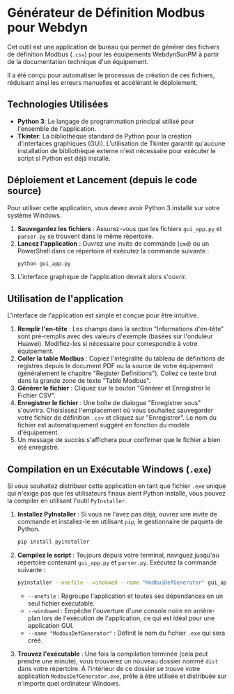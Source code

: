 # Générateur de Définition Modbus pour Webdyn

Cet outil est une application de bureau qui permet de générer des fichiers de définition Modbus (`.csv`) pour les équipements WebdynSunPM à partir de la documentation technique d'un équipement.

Il a été conçu pour automatiser le processus de création de ces fichiers, réduisant ainsi les erreurs manuelles et accélérant le déploiement.

## Technologies Utilisées

*   **Python 3**: Le langage de programmation principal utilisé pour l'ensemble de l'application.
*   **Tkinter**: La bibliothèque standard de Python pour la création d'interfaces graphiques (GUI). L'utilisation de Tkinter garantit qu'aucune installation de bibliothèque externe n'est nécessaire pour exécuter le script si Python est déjà installé.

## Déploiement et Lancement (depuis le code source)

Pour utiliser cette application, vous devez avoir Python 3 installé sur votre système Windows.

1.  **Sauvegardez les fichiers** : Assurez-vous que les fichiers `gui_app.py` et `parser.py` se trouvent dans le même répertoire.
2.  **Lancez l'application** : Ouvrez une invite de commande (`cmd`) ou un PowerShell dans ce répertoire et exécutez la commande suivante :
    ```bash
    python gui_app.py
    ```
3.  L'interface graphique de l'application devrait alors s'ouvrir.

## Utilisation de l'application

L'interface de l'application est simple et conçue pour être intuitive.

1.  **Remplir l'en-tête** : Les champs dans la section "Informations d'en-tête" sont pré-remplis avec des valeurs d'exemple (basées sur l'onduleur Huawei). Modifiez-les si nécessaire pour correspondre à votre équipement.
2.  **Coller la table Modbus** : Copiez l'intégralité du tableau de définitions de registres depuis le document PDF ou la source de votre équipement (généralement le chapitre "Register Definitions"). Collez ce texte brut dans la grande zone de texte "Table Modbus".
3.  **Générer le fichier** : Cliquez sur le bouton "Générer et Enregistrer le Fichier CSV".
4.  **Enregistrer le fichier** : Une boîte de dialogue "Enregistrer sous" s'ouvrira. Choisissez l'emplacement où vous souhaitez sauvegarder votre fichier de définition `.csv` et cliquez sur "Enregistrer". Le nom du fichier est automatiquement suggéré en fonction du modèle d'équipement.
5.  Un message de succès s'affichera pour confirmer que le fichier a bien été enregistré.

## Compilation en un Exécutable Windows (`.exe`)

Si vous souhaitez distribuer cette application en tant que fichier `.exe` unique qui n'exige pas que les utilisateurs finaux aient Python installé, vous pouvez la compiler en utilisant l'outil `PyInstaller`.

1.  **Installez PyInstaller** : Si vous ne l'avez pas déjà, ouvrez une invite de commande et installez-le en utilisant `pip`, le gestionnaire de paquets de Python.
    ```bash
    pip install pyinstaller
    ```
2.  **Compilez le script** : Toujours depuis votre terminal, naviguez jusqu'au répertoire contenant `gui_app.py` et `parser.py`. Exécutez la commande suivante :
    ```bash
    pyinstaller --onefile --windowed --name "ModbusDefGenerator" gui_app.py
    ```
    *   `--onefile` : Regroupe l'application et toutes ses dépendances en un seul fichier exécutable.
    *   `--windowed` : Empêche l'ouverture d'une console noire en arrière-plan lors de l'exécution de l'application, ce qui est idéal pour une application GUI.
    *   `--name "ModbusDefGenerator"` : Définit le nom du fichier `.exe` qui sera créé.

3.  **Trouvez l'exécutable** : Une fois la compilation terminée (cela peut prendre une minute), vous trouverez un nouveau dossier nommé `dist` dans votre répertoire. À l'intérieur de ce dossier se trouve votre application `ModbusDefGenerator.exe`, prête à être utilisée et distribuée sur n'importe quel ordinateur Windows.
